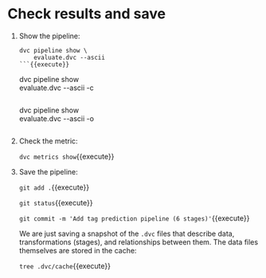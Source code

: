 # Check results and save

1. Show the pipeline:

   ```
   dvc pipeline show \
       evaluate.dvc --ascii
   ```{{execute}}

   ```
   dvc pipeline show \
       evaluate.dvc --ascii -c
   ```{{execute}}
   
   ```
   dvc pipeline show \
       evaluate.dvc --ascii -o
   ```{{execute}}

2. Check the metric:

   `dvc metrics show`{{execute}}
   
3. Save the pipeline:

   `git add .`{{execute}}
   
   `git status`{{execute}}
   
   `git commit -m 'Add tag prediction pipeline (6 stages)'`{{execute}}
   
   We are just saving a snapshot of the `.dvc` files that describe
   data, transformations (stages), and relationships between them.
   The data files themselves are stored in the cache:
   
   `tree .dvc/cache`{{execute}}
